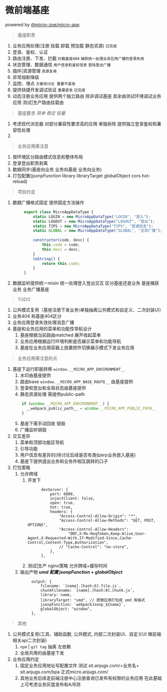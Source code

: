 # 微前端基座 

powered by [@micro-zoe/micro-app](https://zeroing.jd.com/micro-app/)


> 基座职责 
1. 业务应用处理(注册 挂载  卸载 预加载  静态资源) ``已完成``
2. 登录、鉴权、认证
3. 路由注册、下发、拦截 `拦截基座404` `捕获统一处理业务应用广播的登录失效`
4. 状态管理、数据通信 ``用户信息和鉴权信息`` `登陆登出广播`
5. 插件|资源管理 ``资源复用``
6. 异常熔断降级 `` ``
7. 监控、埋点 ``方案待讨论 重要不紧急``
8. 提供快捷开发调试验证 `重要紧急` `已完成`
9. 动态注册业务应用 提供两个独立路由 除非调试基座  其余由测试环境调试业务应用 测试|生产路由挂载由
> 基座要求 *简单* *稳定* *轻量*
1. 考虑现代浏览器 对部分兼容性要求高的应用 单独拆除 提供独立登录鉴权和兼容性处理
2. 

> 业务应用需注意
1. 按环境区分路由模式信息和整体布局 
2. 登录登出职责剥离
3. 数据同步(基座向业务 业务向基座 业务向业务)
4. 打包配置(jsonpFunction library libraryTarget globalObject cors hot-reload)

> 项目约定 
1. 数据广播格式固定 提供固定方法操作
   ```js
        export class MicroAppDataType {
            static LOGIN = new MicroAppDataType("LOGIN", "登入");
            static LOGOUT = new MicroAppDataType("LOGOUT", "登出");
            static TIPS = new MicroAppDataType("TIPS", "普通信息");
            static GLOBAL = new MicroAppDataType("GLOBAL", "全局广播");
        
            constructor(code, desc) {
                this.code = code;
                this.desc = desc;
            }
            toString() {
                return this.code;
            }
        }
   ```
2. 数据监听提供统一mixin  统一处理登入登出交互 区分基座还是业务 基座捕获业务 业务广播基座 


> TODO 
1. 公共模式复用（基座注册下发业务\单独抽离公共模式和自定义、二次封装UI）
2. 业务404 和基座404区分 
3. 业务应用登录失效处理消息广播 
4. 基座和业务应用的菜单和功能性导航设计
   1. 基座根据当前路由matched 展开收起菜单
   2. 业务应用根据运行环境判断是否展示菜单和功能导航
   3. 基座在业务应用容器上放置控件切换展示模式下发业务应用
   
> 业务应用需注意的点 

1. 基座下运行职能转移  ``window.__MICRO_APP_ENVIRONMENT__``
   1. 水印由基座提供
   2. 路由base ``window.__MICRO_APP_BASE_ROUTE__`` 由基座提供  
   3. 登录和登出和全局状态由基座提供  
   4. 静态资源处理 需提供public-path 
   ```javascript
       if (window.__MICRO_APP_ENVIRONMENT__) {
         __webpack_public_path__ = window.__MICRO_APP_PUBLIC_PATH__
       }
   ```
   5. 基座下需手动回收 销毁  
   6. 广播监听销毁
2. 交互差异  
   1. 菜单和顶部功能区导航
   2. 引导功能
   3. 用户信息有差异的(待讨论后续是否有类似erp业务嵌入基座)
   4. 基座下提供退出业务和业务件相互跳转的口子 
3. 打包策略
   1. 允许跨域
      1. 开发下 
          ```
                devServer: {
                    port: 6080,
                    injectClient: false,
                    open: true,
                    hot: true,
                    headers: {
                        "Access-Control-Allow-Origin": "*",
                        "Access-Control-Allow-Methods": "GET, POST, OPTIONS",
                        "Access-Control-Allow-Headers":
                            "DNT,X-Mx-ReqToken,Keep-Alive,User-Agent,X-Requested-With,If-Modified-Since,Cache-Control,Content-Type,Authorization",
                        // "Cache-Control": "no-store",
                    },
                },
          ```  
      2. 测试|生产 nginx策略 允许跨域+缓存时间
   2. 输出产物  ***umd 配置 jsonpFunction + globalObject***
       ```
            output: {
                filename: `[name].[hash:6].file.js`,
                chunkFilename: `[name].[hash:8].chunk.js`,
                library: name,
                libraryTarget: "umd", // 把微应用打包成 umd 库格式
                jsonpFunction: `webpackJsonp_${name}`,
                globalObject: "window",
            },
       ```    
      
> 其他
1. 公共模式复用(工具、辅助函数, 公共模式, 内部二次封装UI、自定义UI 微前端相关api二次封装)  
   1. `npm` | `git tag` 抽离  左依赖
   2.  全局共用的由基座下发
2. 业务应用约定 
   1. 固定业务应用地址写配置文件   测试 sit.anjugs.com/+业务名+ sit.anjugs.com/bpa 正式micro.anjugs.com/ 
   2. 其他业务后续走前端注册中心注册查询已发布有权限的业务应用 在此基础上可考虑业务灰度发布和A/B测

   
   


